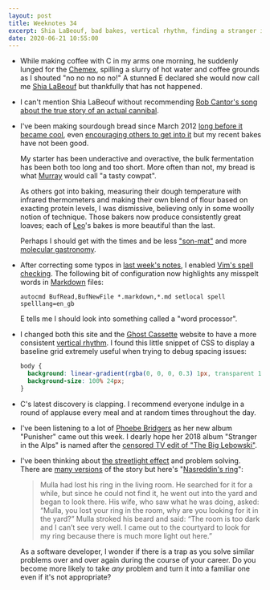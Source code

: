 ```yaml
---
layout: post
title: Weeknotes 34
excerpt: Shia LaBeouf, bad bakes, vertical rhythm, finding a stranger in the Alps and the streetlight effect.
date: 2020-06-21 10:55:00
---
```

*   While making coffee with C in my arms one morning, he suddenly lunged for the [Chemex](https://www.chemexcoffeemaker.com), spilling a slurry of hot water and coffee grounds as I shouted "no no no no no!" A stunned E declared she would now call me [Shia LaBeouf](https://youtu.be/8IXCK1EyP4s) but thankfully that has not happened.

*   I can't mention Shia LaBeouf without recommending [Rob Cantor's song about the true story of an actual cannibal](https://youtu.be/o0u4M6vppCI).

*   I've been making sourdough bread since March 2012 [long before it became cool](https://www.theguardian.com/us-news/2020/apr/19/coronavirus-stress-baking-sourdough-kneading-relax), even [encouraging others to get into it](https://tomstu.art/weeknotes-3-sweating-and-swearing) but my recent bakes have not been good.

    My starter has been underactive and overactive, the bulk fermentation has been both too long and too short. More often than not, my bread is what [Murray](http://www.h-lame.com) would call "a tasty cowpat".

    As others got into baking, measuring their dough temperature with infrared thermometers and making their own blend of flour based on exacting protein levels, I was dismissive, believing only in some woolly notion of technique. Those bakers now produce consistently great loaves; each of [Leo](https://twitter.com/cassarani)'s bakes is more beautiful than the last.

    Perhaps I should get with the times and be less ["son-mat"](https://oneforkonespoon.wordpress.com/2009/04/24/the-taste-of-your-hands/) and more [molecular gastronomy](https://en.wikipedia.org/wiki/Molecular_gastronomy).

*   After correcting some typos in [last week's notes](/2020/06/14/weeknotes-33/), I enabled [Vim's spell checking](http://vimdoc.sourceforge.net/htmldoc/spell.html). The following bit of configuration now highlights any misspelt words in [Markdown](https://daringfireball.net/projects/markdown/) files:

    ```vimscript
    autocmd BufRead,BufNewFile *.markdown,*.md setlocal spell spelllang=en_gb
    ```

    E tells me I should look into something called a "word processor".

*   I changed both this site and the [Ghost Cassette](https://www.ghostcassette.com) website to have a more consistent [vertical rhythm](https://zellwk.com/blog/why-vertical-rhythms/). I found this little snippet of CSS to display a baseline grid extremely useful when trying to debug spacing issues:

    ```css
    body {
      background: linear-gradient(rgba(0, 0, 0, 0.3) 1px, transparent 1px);
      background-size: 100% 24px;
    }
    ```

*   C's latest discovery is clapping. I recommend everyone indulge in a round of applause every meal and at random times throughout the day.

*   I've been listening to a lot of [Phoebe Bridgers](https://phoebefuckingbridgers.com) as her new album "Punisher" came out this week. I dearly hope her 2018 album "Stranger in the Alps" is named after the [censored TV edit of "The Big Lebowski"](https://youtu.be/LCcKBcZzGdA).

*   I've been thinking about [the streetlight effect](https://en.m.wikipedia.org/wiki/Streetlight_effect) and problem solving. There are [many versions](https://quoteinvestigator.com/2013/04/11/better-light/) of the story but here's "[Nasreddin's ring](https://en.m.wikipedia.org/wiki/Nasreddin#Nasreddin's_ring)":

    > Mulla had lost his ring in the living room. He searched for it for a
    > while, but since he could not find it, he went out into the yard and
    > began to look there. His wife, who saw what he was doing, asked: “Mulla,
    > you lost your ring in the room, why are you looking for it in the yard?”
    > Mulla stroked his beard and said: “The room is too dark and I can’t see
    > very well. I came out to the courtyard to look for my ring because there
    > is much more light out here.”

    As a software developer, I wonder if there is a trap as you solve similar problems over and over again during the course of your career. Do you become more likely to take _any_ problem and turn it into a familiar one even if it's not appropriate?
